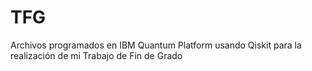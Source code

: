# TFG
Archivos programados en IBM Quantum Platform usando Qiskit para la realización de mi Trabajo de Fin de Grado
